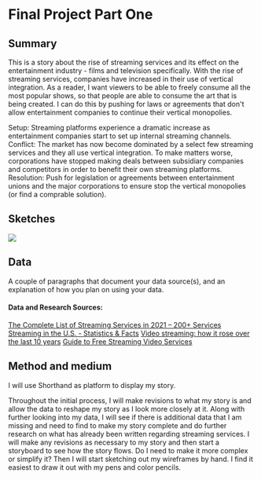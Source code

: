 # Final Project Part One
## Summary
This is a story about the rise of streaming services and its effect on the entertainment industry - films and television specifically. With the rise of streaming services, companies have increased in their use of vertical integration.
As a reader, I want viewers to be able to freely consume all the most popular shows, so that people are able to consume the art that is being created.
I can do this by pushing for laws or agreements that don't allow entertainment companies to continue their vertical monopolies. 

Setup: Streaming platforms experience a dramatic increase as entertainment companies start to set up internal streaming channels.
Conflict: The market has now become dominated by a select few streaming services and they all use vertical integration. To make matters worse, corporations have stopped making deals between subsidiary companies and competitors in order to benefit their own streaming platforms.
Resolution: Push for legislation or agreements between entertainment unions and the major corporations to ensure stop the vertical monopolies (or find a comprable solution).

## Sketches
<img src="https://hhejran.github.io/Portfolio/sketches.jpg">


## Data

A couple of paragraphs that document your data source(s), and an explanation of how you plan on using your data. 

#### Data and Research Sources:
[The Complete List of Streaming Services in 2021 – 200+ Services](https://flixed.io/complete-list-streaming-services-2021/)
[Streaming in the U.S. - Statistics & Facts](https://www.statista.com/topics/1594/streaming/)
[Video streaming: how it rose over the last 10 years](https://vator.tv/news/2017-01-24-video-streaming-how-it-rose-over-the-last-10-years)
[Guide to Free Streaming Video Services](https://www.consumerreports.org/streaming-video-services/guide-to-free-streaming-video-services/)

## Method and medium
I will use Shorthand as platform to display my story.

Throughout the initial process, I will make revisions to what my story is and allow the data to reshape my story as I look more closely at it. Along with further looking into my data, I will see if there is additional data that I am missing and need to find to make my story complete and do further research on what has already been written regarding streaming services. I will make any revisions as necessary to my story and then start a storyboard to see how the story flows. Do I need to make it more complex or simplify it? 
Then I will start sketching out my wireframes by hand. I find it easiest to draw it out with my pens and color pencils. 
